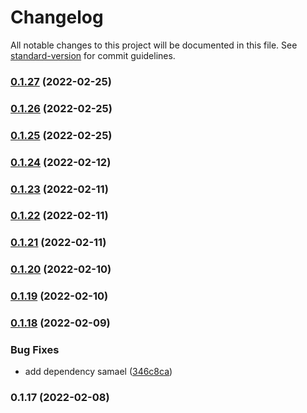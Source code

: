 # Changelog

All notable changes to this project will be documented in this file. See [standard-version](https://github.com/conventional-changelog/standard-version) for commit guidelines.

### [0.1.27](https://github.com/zzzgit/cardation/compare/v0.1.26...v0.1.27) (2022-02-25)

### [0.1.26](https://github.com/zzzgit/cardation/compare/v0.1.25...v0.1.26) (2022-02-25)

### [0.1.25](https://github.com/zzzgit/cardation/compare/v0.1.24...v0.1.25) (2022-02-25)

### [0.1.24](https://github.com/zzzgit/cardation/compare/v0.1.23...v0.1.24) (2022-02-12)

### [0.1.23](https://github.com/zzzgit/cardation/compare/v0.1.21...v0.1.23) (2022-02-11)

### [0.1.22](https://github.com/zzzgit/cardation/compare/v0.1.21...v0.1.22) (2022-02-11)

### [0.1.21](https://github.com/zzzgit/cardation/compare/v0.1.18...v0.1.21) (2022-02-11)

### [0.1.20](https://github.com/zzzgit/cardation/compare/v0.1.18...v0.1.20) (2022-02-10)

### [0.1.19](https://github.com/zzzgit/cardation/compare/v0.1.18...v0.1.19) (2022-02-10)

### [0.1.18](https://github.com/zzzgit/cardation/compare/v0.1.17...v0.1.18) (2022-02-09)


### Bug Fixes

* add dependency samael ([346c8ca](https://github.com/zzzgit/cardation/commit/346c8ca528902bce58dec155cd325cd484389953))

### 0.1.17 (2022-02-08)
